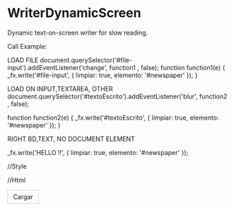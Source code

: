 # WriterDynamicScreen
Dynamic text-on-screen writer for slow reading.


Call Example:

LOAD FILE
document.querySelector('#file-input').addEventListener('change',
            function1
            , false);
 function function1(e) {
            _fx.write('#file-input', {
                limpiar: true,
                elemento: '#newspaper'
            });
        }            
            
LOAD ON INPUT,TEXTAREA, OTHER            
        document.querySelector('#textoEscrito').addEventListener('blur',
            function2
            , false);
       
function function2(e) {
  _fx.write('#textoEscrito', {
    limpiar: true,
    elemento: '#newspaper'
  });
}
        
RIGHT BD,TEXT, NO DOCUMENT ELEMENT

_fx.write('HELLO !!', {
  limpiar: true,
  elemento: '#newspaper'
});


//Style
<style>
    input[type="file"] {
        display: none;
    }

    .custom-file-upload {
        border: 1px solid #ccc;
        display: inline-block;
        padding: 6px 12px;
        cursor: pointer;
    }
</style>
//Html
<div class='col'>
    <label for="file-input" class="custom-file-upload">
        Cargar
    </label>
    <input id="file-input" type="file" />
</div>
        
